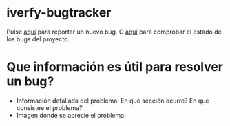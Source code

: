 # iverfy-bugtracker
Pulse [aquí](https://github.com/adrianlopez87/iverfy-bugtracker/issues/new) para reportar un nuevo bug. O [aquí](https://github.com/adrianlopez87/iverfy-bugtracker/issues) para comprobar el estado de los bugs del proyecto.

Que información es útil para resolver un bug?
==============================================

* Información detallada del problema: En que sección ocurre? En que consistee el problema?
* Imagen donde se aprecie el problema
